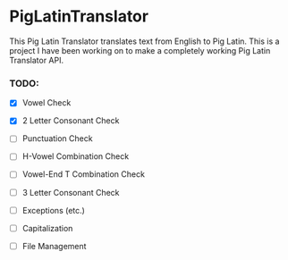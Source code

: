 # PigLatinTranslator
This Pig Latin Translator translates text from English to Pig Latin. This is a project I have been working on to make a completely working Pig Latin Translator API.

### TODO:
- [X] Vowel Check
- [X] 2 Letter Consonant Check
- [ ] Punctuation Check
- [ ] H-Vowel Combination Check
- [ ] Vowel-End T Combination Check
- [ ] 3 Letter Consonant Check
- [ ] Exceptions (etc.)
- [ ] Capitalization
- [ ] File Management

